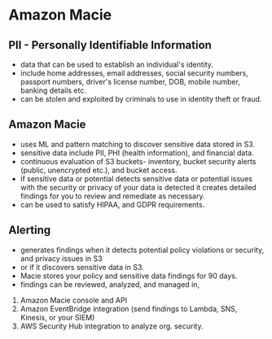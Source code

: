 # Amazon Macie

## PII - Personally Identifiable Information

- data that can be used to establish an individual's identity.
- include home addresses, email addresses, social security numbers, passport numbers, driver's license number, DOB, mobile number, banking details etc.
- can be stolen and exploited by criminals to use in identity theft or fraud.

## Amazon Macie

- uses ML and pattern matching to discover sensitive data stored in S3.
- sensitive data include PII, PHI (health information), and financial data.
- continuous evaluation of S3 buckets- inventory, bucket security alerts (public, unencrypted etc.), and bucket access. 
- if sensitive data or potential detects sensitive data or potential issues with the security or privacy of your data is detected it creates detailed findings for you to review and remediate as necessary.
- can be used to satisfy HIPAA, and GDPR requirements. 

## Alerting

- generates findings when it detects potential policy violations or security, and privacy issues in S3
- or if it discovers sensitive data in S3.
- Macie stores your policy and sensitive data findings for 90 days.
- findings can be reviewed, analyzed, and managed in, 
1. Amazon Macie console and API
2. Amazon EventBridge integration (send findings to Lambda, SNS, Kinesis, or your SIEM)
3. AWS Security Hub integration to analyze org. security.

